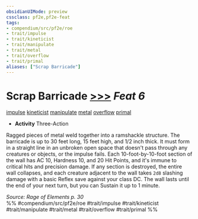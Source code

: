 ```yaml
---
obsidianUIMode: preview
cssclass: pf2e,pf2e-feat
tags:
- compendium/src/pf2e/roe
- trait/impulse
- trait/kineticist
- trait/manipulate
- trait/metal
- trait/overflow
- trait/primal
aliases: ["Scrap Barricade"]
---
```

# Scrap Barricade  [>>>](chapter-9-playing-the-game.md#Actions "Three-Action") *Feat 6*  
[impulse](impulse-roe.md "Impulse Action & Ability Trait")  [kineticist](kineticist-roe.md "Kineticist Class Trait")  [manipulate](manipulate.md "Manipulate General Trait")  [metal](metal-roe.md "Metal Energy & Element Trait")  [overflow](overflow-roe.md "Overflow Action & Ability Trait")  [primal](primal.md "Primal Tradition Trait")  

- **Activity** Three-Action

Ragged pieces of metal weld together into a ramshackle structure. The barricade is up to 30 feet long, 15 feet high, and 1/2 inch thick. It must form in a straight line in an unbroken open space that doesn't pass through any creatures or objects, or the impulse fails. Each 10-foot-by-10-foot section of the wall has AC 10, Hardness 10, and 20 Hit Points, and it's immune to critical hits and precision damage. If any section is destroyed, the entire wall collapses, and each creature adjacent to the wall takes `2d8` slashing damage with a basic Reflex save against your class DC. The wall lasts until the end of your next turn, but you can Sustain it up to 1 minute.

*Source: Rage of Elements p. 30*  
%% #compendium/src/pf2e/roe #trait/impulse #trait/kineticist #trait/manipulate #trait/metal #trait/overflow #trait/primal %%